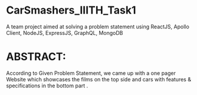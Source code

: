# CarSmashers_IIITH_Task1
A team project aimed at solving a problem statement using ReactJS, Apollo Client, NodeJS, ExpressJS, GraphQL, MongoDB

# ABSTRACT:
According to Given Problem Statement, we came up with a one pager Website which showcases the films on the top side and cars with features & specifications in the bottom part .

